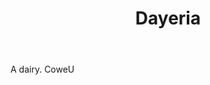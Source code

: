 ---
title: Dayeria
letter: D
permalink: "/definitions/bld-dayeria.html"
body: A dairy. CoweU
published_at: '2018-07-07'
source: Black's Law Dictionary 2nd Ed (1910)
layout: post
---